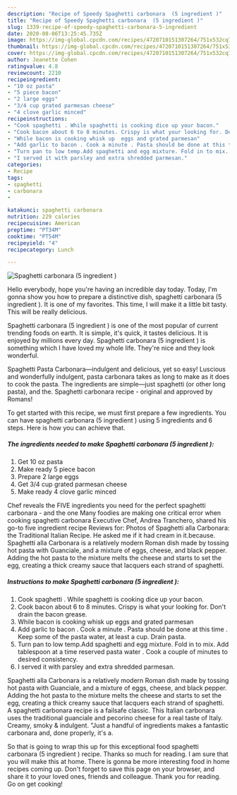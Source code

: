 ```yaml
---
description: "Recipe of Speedy Spaghetti carbonara  (5 ingredient )"
title: "Recipe of Speedy Spaghetti carbonara  (5 ingredient )"
slug: 1339-recipe-of-speedy-spaghetti-carbonara-5-ingredient
date: 2020-08-06T13:25:45.735Z
image: https://img-global.cpcdn.com/recipes/4720710151307264/751x532cq70/spaghetti-carbonara-5-ingredient-recipe-main-photo.jpg
thumbnail: https://img-global.cpcdn.com/recipes/4720710151307264/751x532cq70/spaghetti-carbonara-5-ingredient-recipe-main-photo.jpg
cover: https://img-global.cpcdn.com/recipes/4720710151307264/751x532cq70/spaghetti-carbonara-5-ingredient-recipe-main-photo.jpg
author: Jeanette Cohen
ratingvalue: 4.8
reviewcount: 2210
recipeingredient:
- "10 oz pasta"
- "5 piece bacon"
- "2 large eggs"
- "3/4 cup grated parmesan cheese"
- "4 clove garlic minced"
recipeinstructions:
- "Cook spaghetti . While spaghetti is cooking dice up your bacon."
- "Cook bacon about 6 to 8 minutes. Crispy is what your looking for. Don&#39;t drain the bacon grease."
- "While bacon is cooking whisk up  eggs and grated parmesan"
- "Add garlic to bacon . Cook a minute . Pasta should be done at this time . Keep some of the pasta water,  at least a cup. Drain pasta."
- "Turn pan to low temp.Add spaghetti and egg mixture. Fold in to mix. Add tablespoon at a time reserved pasta water . Cook a couple of minutes to desired consistency."
- "I served it with parsley and extra shredded parmesan."
categories:
- Recipe
tags:
- spaghetti
- carbonara
- 

katakunci: spaghetti carbonara  
nutrition: 229 calories
recipecuisine: American
preptime: "PT34M"
cooktime: "PT54M"
recipeyield: "4"
recipecategory: Lunch

---
```



![Spaghetti carbonara  (5 ingredient )](https://img-global.cpcdn.com/recipes/4720710151307264/751x532cq70/spaghetti-carbonara-5-ingredient-recipe-main-photo.jpg)

Hello everybody, hope you're having an incredible day today. Today, I'm gonna show you how to prepare a distinctive dish, spaghetti carbonara  (5 ingredient ). It is one of my favorites. This time, I will make it a little bit tasty. This will be really delicious.

Spaghetti carbonara  (5 ingredient ) is one of the most popular of current trending foods on earth. It is simple, it's quick, it tastes delicious. It is enjoyed by millions every day. Spaghetti carbonara  (5 ingredient ) is something which I have loved my whole life. They're nice and they look wonderful.

Spaghetti Pasta Carbonara—indulgent and delicious, yet so easy! Luscious and wonderfully indulgent, pasta carbonara takes as long to make as it does to cook the pasta. The ingredients are simple—just spaghetti (or other long pasta), and the. Spaghetti carbonara recipe - original and approved by Romans!


To get started with this recipe, we must first prepare a few ingredients. You can have spaghetti carbonara  (5 ingredient ) using 5 ingredients and 6 steps. Here is how you can achieve that.

<!--inarticleads1-->

##### The ingredients needed to make Spaghetti carbonara  (5 ingredient ):

1. Get 10 oz pasta
1. Make ready 5 piece bacon
1. Prepare 2 large eggs
1. Get 3/4 cup grated parmesan cheese
1. Make ready 4 clove garlic minced


Chef reveals the FIVE ingredients you need for the perfect spaghetti carbonara - and the one Many foodies are making one critical error when cooking spaghetti carbonara Executive Chef, Andrea Tranchero, shared his go-to five ingredient recipe Reviews for: Photos of Spaghetti alla Carbonara: the Traditional Italian Recipe. He asked me if it had cream in it.because. Spaghetti alla Carbonara is a relatively modern Roman dish made by tossing hot pasta with Guanciale, and a mixture of eggs, cheese, and black pepper. Adding the hot pasta to the mixture melts the cheese and starts to set the egg, creating a thick creamy sauce that lacquers each strand of spaghetti. 

<!--inarticleads2-->

##### Instructions to make Spaghetti carbonara  (5 ingredient ):

1. Cook spaghetti . While spaghetti is cooking dice up your bacon.
1. Cook bacon about 6 to 8 minutes. Crispy is what your looking for. Don&#39;t drain the bacon grease.
1. While bacon is cooking whisk up  eggs and grated parmesan
1. Add garlic to bacon . Cook a minute . Pasta should be done at this time . Keep some of the pasta water,  at least a cup. Drain pasta.
1. Turn pan to low temp.Add spaghetti and egg mixture. Fold in to mix. Add tablespoon at a time reserved pasta water . Cook a couple of minutes to desired consistency.
1. I served it with parsley and extra shredded parmesan.


Spaghetti alla Carbonara is a relatively modern Roman dish made by tossing hot pasta with Guanciale, and a mixture of eggs, cheese, and black pepper. Adding the hot pasta to the mixture melts the cheese and starts to set the egg, creating a thick creamy sauce that lacquers each strand of spaghetti. A spaghetti carbonara recipe is a failsafe classic. This Italian carbonara uses the traditional guanciale and pecorino cheese for a real taste of Italy. Creamy, smoky &amp; indulgent. &#34;Just a handful of ingredients makes a fantastic carbonara and, done properly, it&#39;s a. 

So that is going to wrap this up for this exceptional food spaghetti carbonara  (5 ingredient ) recipe. Thanks so much for reading. I am sure that you will make this at home. There is gonna be more interesting food in home recipes coming up. Don't forget to save this page on your browser, and share it to your loved ones, friends and colleague. Thank you for reading. Go on get cooking!
